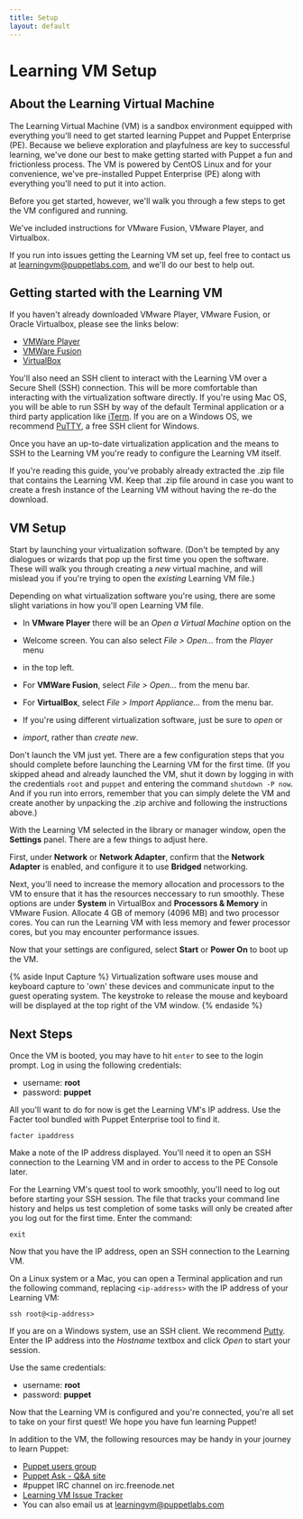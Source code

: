 ```yaml
---
title: Setup
layout: default
---
```


# Learning VM Setup

## About the Learning Virtual Machine

The Learning Virtual Machine (VM) is a sandbox environment equipped with
everything you'll need to get started learning Puppet and Puppet Enterprise
(PE). Because we believe exploration and playfulness are key to successful
learning, we've done our best to make getting started with Puppet a fun and
frictionless process. The VM is powered by CentOS Linux and for your
convenience, we've pre-installed Puppet Enterprise (PE) along with everything
you'll need to put it into action. 

Before you get started, however, we'll walk you through a few steps to get the
VM configured and running.

We've included instructions for VMware Fusion, VMware Player, and
Virtualbox. 

If you run into issues getting the Learning VM set up, feel free to contact us
at learningvm@puppetlabs.com, and we'll do our best to help out.

## Getting started with the Learning VM

If you haven't already downloaded VMware Player, VMware Fusion, or Oracle
Virtualbox, please see the links below:

* [VMWare Player](http://www.vmware.com/go/downloadplayer)
* [VMWare Fusion](http://www.vmware.com/go/downloadfusion)
* [VirtualBox](https://www.virtualbox.org/wiki/Downloads)

You'll also need an SSH client to interact with the Learning VM over a Secure
Shell (SSH) connection. This will be more comfortable than interacting with the
virtualization software directly. If you're using Mac OS, you will be able to
run SSH by way of the default Terminal application or a third party application
like [iTerm](http://iterm2.com/). If you are on a Windows OS, we recommend
[PuTTY](http://www.chiark.greenend.org.uk/~sgtatham/putty/download.html), a free
SSH client for Windows.

Once you have an up-to-date virtualization application and the means to SSH to
the Learning VM you're ready to configure the Learning VM itself.

If you're reading this guide, you've probably already extracted the .zip file
that contains the Learning VM. Keep that .zip file around in case you want to
create a fresh instance of the Learning VM without having the re-do the
download.

## VM Setup

Start by launching your virtualization software. (Don't be tempted by any
dialogues or wizards that pop up the first time you open the software. These
will walk you through creating a *new* virtual machine, and will mislead you if
you're trying to open the *existing* Learning VM file.) 

Depending on what virtualization software you're using, there are some slight
variations in how you'll open Learning VM file.

 * In __VMware Player__ there will be an _Open a Virtual Machine_ option on the
 * Welcome screen.  You can also select *File > Open...* from the *Player* menu
 * in the top left.
 
 * For __VMWare Fusion__,  select _File > Open..._ from the menu bar.
 
 * For __VirtualBox__, select _File > Import Appliance..._ from the menu bar.
 
 * If you're using different virtualization software, just be sure to *open* or
 * *import*, rather than *create new*.

Don't launch the VM just yet. There are a few configuration steps that you
should complete before launching the Learning VM for the first time. (If you
skipped ahead and already launched the VM, shut it down by logging in with the
credentials `root` and `puppet` and entering the command `shutdown -P now`. And
if you run into errors, remember that you can simply delete the VM and create
  another by unpacking the .zip archive and following the instructions above.)

With the Learning VM selected in the library or manager window, open the
__Settings__ panel. There are a few things to adjust here.

First, under **Network** or **Network Adapter**, confirm that the **Network
Adapter** is enabled, and configure it to use **Bridged** networking.

Next, you'll need to increase the memory allocation and processors to the VM to
ensure that it has the resources neccessary to run smoothly. These options are
under **System** in VirtualBox and **Processors & Memory** in VMware Fusion.
Allocate 4 GB of memory (4096 MB) and two processor cores. You can run the
Learning VM with less memory and fewer processor cores, but you may encounter
performance issues.

Now that your settings are configured, select __Start__ or __Power On__ to boot
up the VM.

{% aside Input Capture %}
Virtualization software uses mouse and keyboard capture to 'own' these devices
and communicate input to the guest operating system. The keystroke to release
the mouse and keyboard will be displayed at the top right of the VM window.
{% endaside %}

## Next Steps

Once the VM is booted, you may have to hit `enter` to see to the login prompt.
Log in using the following credentials:

* username: **root**
* password: **puppet**

All you'll want to do for now is get the Learning VM's IP address. Use the
Facter tool bundled with Puppet Enterprise tool to find it.
		
    facter ipaddress

Make a note of the IP address displayed. You'll need it to open an SSH
connection to the Learning VM and in order to access to the PE Console later.

For the Learning VM's quest tool to work smoothly, you'll need to log out before
starting your SSH session. The file that tracks your command line history and
helps us test completion of some tasks will only be created after you log out
for the first time. Enter the command:

    exit

Now that you have the IP address, open an SSH connection to the Learning VM. 

On a Linux system or a Mac, you can open a Terminal application and run the
following command, replacing `<ip-address>` with the IP address of your Learning
VM:

    ssh root@<ip-address>

If you are on a Windows system, use an SSH client. We recommend
[Putty](http://www.chiark.greenend.org.uk/~sgtatham/putty/download.html). Enter
the IP address into the *Hostname* textbox and click *Open* to start your
session.

Use the same credentials:

 * username: **root**
 * password: **puppet**

Now that the Learning VM is configured and you're connected, you're all set to
take on your first quest! We hope you have fun learning Puppet!

In addition to the VM, the following resources may be handy in your journey to
learn Puppet:

* [Puppet users group](http://groups.google.com/group/puppet-users)
* [Puppet Ask - Q&A site](http://ask.puppetlabs.com)
* \#puppet IRC channel on irc.freenode.net
* [Learning VM Issue Tracker](https://tickets.puppetlabs.com/browse/LEARNVM)
* You can also email us at <learningvm@puppetlabs.com>
